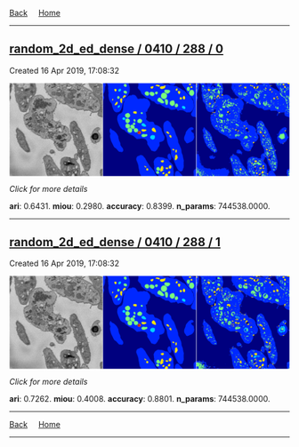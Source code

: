
[Back](..)&nbsp;&nbsp;&nbsp;&nbsp;&nbsp;[Home](https://leapmanlab.github.io/snapshots)

---

<div class="summary"><a href="0"><h2>random_2d_ed_dense / 0410 / 288 / 0</h2></a><p>Created 16 Apr 2019, 17:08:32
</p><a href="0"><img src="0/media/summary.png" align="center"></a><p>
<i>Click for more details</i>
</p></div>

**ari**: 0.6431. **miou**: 0.2980. **accuracy**: 0.8399. **n_params**: 744538.0000. 

---

<div class="summary"><a href="1"><h2>random_2d_ed_dense / 0410 / 288 / 1</h2></a><p>Created 16 Apr 2019, 17:08:32
</p><a href="1"><img src="1/media/summary.png" align="center"></a><p>
<i>Click for more details</i>
</p></div>

**ari**: 0.7262. **miou**: 0.4008. **accuracy**: 0.8801. **n_params**: 744538.0000. 

---

[Back](..)&nbsp;&nbsp;&nbsp;&nbsp;&nbsp;[Home](https://leapmanlab.github.io/snapshots)

---